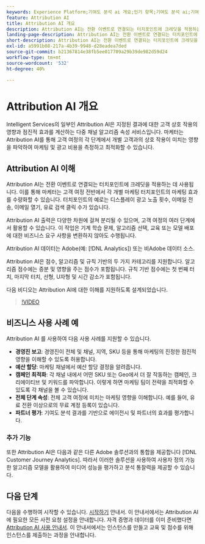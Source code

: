 ```yaml
---
keywords: Experience Platform;기여도 분석 ai 개요;인기 항목;기여도 분석 ai;기여도 분석 ai
feature: Attribution AI
title: Attribution AI 개요
description: Attribution AI는 전환 이벤트로 연결되는 터치포인트에 크레딧을 적용하는 데 사용됩니다. 이를 통해 마케터는 고객 여정 전반에서 각 개별 마케팅 터치포인트의 마케팅 효과를 수량화할 수 있습니다. 터치포인트의 예로는 디스플레이 광고 노출 횟수, 이메일 전송, 이메일 열기, 유료 검색 클릭 수가 있습니다.
landing-page-description: Attribution AI는 전환 이벤트로 연결되는 터치포인트에 크레딧을 적용하는 데 사용됩니다. 이를 통해 마케터는 고객 여정 전반에서 각 개별 마케팅 터치포인트의 마케팅 효과를 수량화할 수 있습니다.
short-description: Attribution AI는 전환 이벤트로 연결되는 터치포인트에 크레딧을 적용하는 데 사용됩니다. 이를 통해 마케터는 고객 여정 전반에서 각 개별 마케팅 터치포인트의 마케팅 효과를 수량화할 수 있습니다.
exl-id: a5991b08-217a-4b39-9948-d28eadea7ded
source-git-commit: b21367814e38fb5ee017709a29b39de982d59d24
workflow-type: tm+mt
source-wordcount: '532'
ht-degree: 40%

---
```


# Attribution AI 개요

Intelligent Services의 일부인 Attribution AI은 지정된 결과에 대한 고객 상호 작용의 영향과 점진적 효과를 계산하는 다중 채널 알고리즘 속성 서비스입니다. 마케터는 Attribution AI를 통해 고객 여정의 각 단계에서 개별 고객과의 상호 작용이 미치는 영향을 파악하여 마케팅 및 광고 비용을 측정하고 최적화할 수 있습니다.

## Attribution AI 이해

Attribution AI는 전환 이벤트로 연결되는 터치포인트에 크레딧을 적용하는 데 사용됩니다. 이를 통해 마케터는 고객 여정 전반에서 각 개별 마케팅 터치포인트의 마케팅 효과를 수량화할 수 있습니다. 터치포인트의 예로는 디스플레이 광고 노출 횟수, 이메일 전송, 이메일 열기, 유료 검색 클릭 수가 있습니다.

Attribution AI 출력은 다양한 차원에 걸쳐 분리될 수 있으며, 고객 여정의 여러 단계에서 활용할 수 있습니다. 이 작업은 기계 학습 문제, 알고리즘 선택, 교육 또는 모델 배포에 대한 비즈니스 요구 사항을 변환하지 않아도 수행됩니다.

Attribution AI 데이터는 Adobe(예: [!DNL Analytics]) 또는 비Adobe 데이터 소스.

Attribution AI은 점수, 알고리즘 및 규칙 기반의 두 가지 카테고리를 지원합니다. 알고리즘 점수에는 증분 및 영향을 주는 점수가 포함됩니다. 규칙 기반 점수에는 첫 번째 터치, 마지막 터치, 선형, U자형 및 시간 감소가 포함됩니다.

다음 비디오는 Attribution AI에 대한 이해를 지원하도록 설계되었습니다.

>[!VIDEO](https://video.tv.adobe.com/v/32667?learn=on&quality=12)

## 비즈니스 사용 사례 예

Attribution AI 를 사용하여 다음 사용 사례를 지원할 수 있습니다.

- **경영진 보고**: 경영진이 전체 및 채널, 지역, SKU 등을 통해 마케팅의 진정한 점진적 영향을 이해할 수 있도록 허용합니다.
- **예산 할당**: 마케팅 채널에서 예산 할당 결정을 알려줍니다.
- **캠페인 최적화**: 각 채널 내에서 어떤 SKU 또는 Geo에서 더 잘 작동하는 캠페인, 크리에이티브 및 키워드를 파악합니다. 이렇게 하면 마케팅 팀이 전략을 최적화할 수 있도록 각 채널을 볼 수 있습니다.
- **전체 단계 속성**: 전체 고객 여정에 미치는 마케팅 영향을 이해합니다. 예를 들어, 유료 전환 이상으로의 무료 계정 등록이 있습니다.
- **파트너 평가**: 기여도 분석 결과를 기반으로 에이전시 및 파트너의 효과를 평가합니다.

### 추가 기능

또한 Attribution AI은 다음과 같은 다른 Adobe 솔루션과의 통합을 제공합니다 [!DNL Customer Journey Analytics]. 따라서 이러한 솔루션을 사용하여 사용자 정의 가능한 알고리즘 모델을 활용하여 미디어 성능을 평가하고 분석 통찰력을 제공할 수 있습니다.

## 다음 단계

다음을 수행하여 시작할 수 있습니다. [시작하기](./getting-started.md) 안내서. 이 안내서에서는 Attribution AI에 필요한 모든 사전 요청 설정을 안내합니다. 자격 증명과 데이터를 이미 준비했다면 [Attribution AI 사용 안내서](./user-guide.md). 이 안내서에서는 인스턴스를 만들고 교육 및 점수를 위해 인스턴스를 제출하는 과정을 안내합니다.
